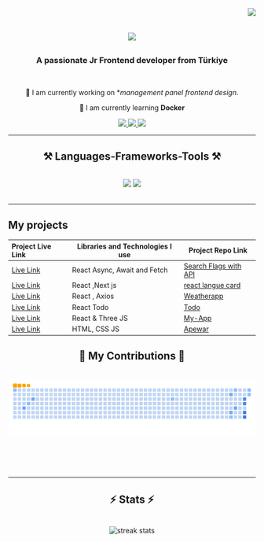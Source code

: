 <img align="right" src="https://visitor-badge.laobi.icu/badge?page_id=ahmeetseker.ahmeetseker" />

<h1 align="center">
    <img src="https://readme-typing-svg.herokuapp.com?font=Rubik+Doodle+Shadow&size=35&pause=1000&color=F7A909&center=true&vCenter=true&random=false&width=435&height=60&lines=Hi+There!+%F0%9F%91%8B;I'm+Ahmet+%C5%9Eeker!" />
</h1>

<h3 align="center">A passionate Jr Frontend developer from Türkiye </h3>

<br/>

<div align="center">
  
 🔭 I am currently working on **management panel frontend design*.
 
 🌱 I am currently learning **Docker**




 </div>
 
<div align="center"> 
  <a href="mailto:ahmetsekerwork@gmail.com">
    <img src="https://img.shields.io/badge/Gmail-333333?style=for-the-badge&logo=gmail&logoColor=red" />
  </a>
  <a href="https://www.linkedin.com/in/ahmet-%C5%9Feker-6500a423a/" target="_blank">
    <img src="https://img.shields.io/badge/LinkedIn-0077B5?style=for-the-badge&logo=linkedin&logoColor=white" target="_blank" />
  </a>
  <a href="/" target="_blank">
     <img src="https://img.shields.io/badge/Portfolio-FF5722?style=for-the-badge&logo=todoist&logoColor=white" target="_blank" /> <!-- sqlite, safari, google-chrome are other good icon options -->
  </a>
</div>

 <hr/>
 
<h2 align="center">⚒️ Languages-Frameworks-Tools ⚒️</h2>
<br/>
<div align="center">
    <img src="https://skillicons.dev/icons?i=react,bootstrap,mui,html,css,vscode,github,figma,tailwind,git" />
    <img src="https://skillicons.dev/icons?i=nodejs,javascript,typescript,nextjs,ps,postman,sass,xd,gulp" /><br>
</div>

<br/>
<hr/>


## My projects
  Project Live Link       |Libraries and Technologies I use     | Project Repo Link   
:-------------------------|-------------------------|-------------------------
|[Live Link](https://flag-iota.vercel.app/)| React Async, Await and Fetch| [Search Flags with API](https://github.com/ahmeetseker/flag)
|[Live Link](https://react-langue-card.vercel.app/)|React ,Next js|[react langue card](https://github.com/ahmeetseker/react-langue-card)
|[Live Link](https://weatherapp-xi-lyart.vercel.app/)|React , Axios |[Weatherapp](https://github.com/ahmeetseker/weatherapp)
|[Live Link](https://todo-psi-blue.vercel.app/)|React Todo|[Todo](https://github.com/ahmeetseker/todo)
|[Live Link](https://my-app-ten-pied.vercel.app/)|React & Three JS|[My-App](https://github.com/ahmeetseker/my-app)
|[Live Link](https://ahmeetseker.github.io/apewar.com/apewar/index.html)| HTML, CSS JS|[Apewar]()




<div align="center">
  <h2>🐍 My Contributions 🐍</h2>
  <br>
  <img alt="snake eating my contributions" src="https://raw.githubusercontent.com/ahmeetseker/ahmetseker/output/github-contribution-grid-snake.gif?color_snake=orange&color_dots=#bfd6f6,#8dbdff,#64a1f4,#4b91f1,#3c7dd9" />
  
  <br/><br/><br/>
</div>

<hr/>

<h2 align="center">⚡ Stats ⚡</h2>
<br>
<div align=center>
  <img width=390 src="https://github-readme-streak-stats-xi-three.vercel.app?user=ahmeetseker&theme=transparent&locale=tr" alt="streak stats"/>
 
</div>



<br/>

